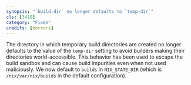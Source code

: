 ```yaml
---
synopsis: "`build-dir` no longer defaults to `temp-dir`"
cls: [3419]
category: "Fixes"
credits: [horrors]
---
```


The directory in which temporary build directories are created no longer defaults
to the value of the `temp-dir` setting to avoid builders making their directories
world-accessible. This behavior has been used to escape the build sandbox and can
cause build impurities even when not used maliciously. We now default to `builds`
in `NIX_STATE_DIR` (which is `/nix/var/nix/builds` in the default configuration).

